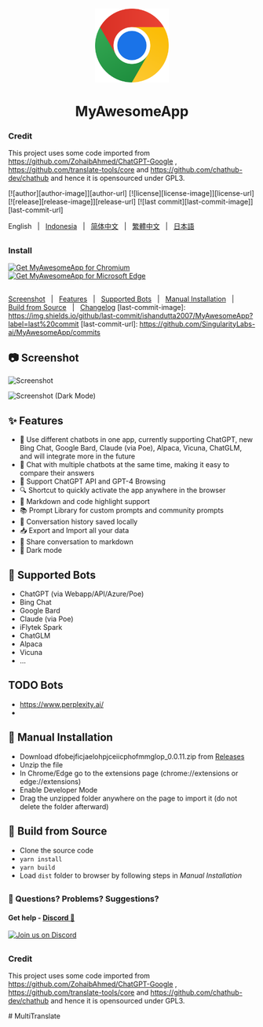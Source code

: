 <p align="center">
    <img src="./src/assets/icon.png" width="150">
</p>

<h1 align="center">MyAwesomeApp</h1>

### Credit


This project uses some code imported from https://github.com/ZohaibAhmed/ChatGPT-Google , https://github.com/translate-tools/core and https://github.com/chathub-dev/chathub and hence it is opensourced under GPL3.


[![author][author-image]][author-url]
[![license][license-image]][license-url]
[![release][release-image]][release-url]
[![last commit][last-commit-image]][last-commit-url]

English &nbsp;&nbsp;|&nbsp;&nbsp; [Indonesia](README_IN.md) &nbsp;&nbsp;|&nbsp;&nbsp; [简体中文](README_ZH-CN.md) &nbsp;&nbsp;|&nbsp;&nbsp; [繁體中文](README_ZH-TW.md) &nbsp;&nbsp;|&nbsp;&nbsp; [日本語](README_JA.md)

##

### Install

<a href="https://chrome.google.com/webstore/detail/"><img src="https://user-images.githubusercontent.com/64502893/231991498-8df6dd63-727c-41d0-916f-c90c15127de3.png" width="200" alt="Get MyAwesomeApp for Chromium"></a>
<a href="https://microsoftedge.microsoft.com/addons/detail/"><img src="https://user-images.githubusercontent.com/64502893/231991158-1b54f831-2fdc-43b6-bf9a-f894000e5aa8.png" width="160" alt="Get MyAwesomeApp for Microsoft Edge"></a>

##

[Screenshot](#-screenshot) &nbsp;&nbsp;|&nbsp;&nbsp; [Features](#-features) &nbsp;&nbsp;|&nbsp;&nbsp; [Supported Bots](#-supported-bots) &nbsp;&nbsp;|&nbsp;&nbsp; [Manual Installation](#-manual-installation) &nbsp;&nbsp;|&nbsp;&nbsp; [Build from Source](#-build-from-source) &nbsp;&nbsp;|&nbsp;&nbsp; [Changelog](#-changelog)
[last-commit-image]: https://img.shields.io/github/last-commit/ishandutta2007/MyAwesomeApp?label=last%20commit
[last-commit-url]: https://github.com/SingularityLabs-ai/MyAwesomeApp/commits

</div>

##

## 📷 Screenshot

![Screenshot](screenshots/light_1280x800.png?raw=true)

![Screenshot (Dark Mode)](screenshots/dark_1280x800.png?raw=true)

## ✨ Features

- 🤖 Use different chatbots in one app, currently supporting ChatGPT, new Bing Chat, Google Bard, Claude (via Poe), Alpaca, Vicuna, ChatGLM, and will integrate more in the future
- 💬 Chat with multiple chatbots at the same time, making it easy to compare their answers
- 🚀 Support ChatGPT API and GPT-4 Browsing
- 🔍 Shortcut to quickly activate the app anywhere in the browser
- 🎨 Markdown and code highlight support
- 📚 Prompt Library for custom prompts and community prompts
- 💾 Conversation history saved locally
- 📥 Export and Import all your data
- 🔗 Share conversation to markdown
- 🌙 Dark mode

## 🤖 Supported Bots

* ChatGPT (via Webapp/API/Azure/Poe)
* Bing Chat
* Google Bard
* Claude (via Poe)
* iFlytek Spark
* ChatGLM
* Alpaca
* Vicuna
* ...

## TODO Bots

* https://www.perplexity.ai/
* 

## 🔧 Manual Installation

- Download dfobejficjaelohpjceiicphofmmglop_0.0.11.zip from [Releases](https://github.com/SingularityLabs-ai/MyAwesomeApp-mini/Releases)
- Unzip the file
- In Chrome/Edge go to the extensions page (chrome://extensions or edge://extensions)
- Enable Developer Mode
- Drag the unzipped folder anywhere on the page to import it (do not delete the folder afterward)

## 🔨 Build from Source

- Clone the source code
- `yarn install`
- `yarn build`
- Load `dist` folder to browser by following steps in _Manual Installation_


##

### 🤔 Questions? Problems? Suggestions?

#### Get help - [Discord 💬](https://discord.gg/jc4xtF58Ve)

[![Join us on Discord](https://invidget.switchblade.xyz/jc4xtF58Ve)](https://discord.gg/jc4xtF58Ve)

##

### Credit

This project uses some code imported from https://github.com/ZohaibAhmed/ChatGPT-Google , https://github.com/translate-tools/core and https://github.com/chathub-dev/chathub and hence it is opensourced under GPL3.

#   M u l t i T r a n s l a t e 
 
 